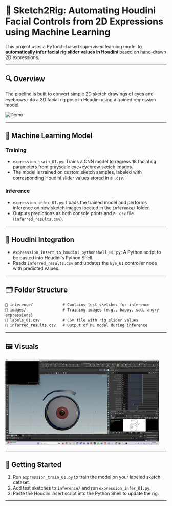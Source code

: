 
# 🎨 Sketch2Rig: Automating Houdini Facial Controls from 2D Expressions using Machine Learning

This project uses a PyTorch-based supervised learning model to **automatically infer facial rig slider values in Houdini** based on hand-drawn 2D expressions.

---

## 🔍 Overview

The pipeline is built to convert simple 2D sketch drawings of eyes and eyebrows into a 3D facial rig pose in Houdini using a trained regression model.

![Demo](Sketch2RigML_06-20-2025.gif)

---

## 🧠 Machine Learning Model

### Training
- `expression_train_01.py`: Trains a CNN model to regress 18 facial rig parameters from grayscale eye+eyebrow sketch images.
- The model is trained on custom sketch samples, labeled with corresponding Houdini slider values stored in a `.csv`.

### Inference
- `expression_infer_01.py`: Loads the trained model and performs inference on new sketch images located in the `inference/` folder.
- Outputs predictions as both console prints and a `.csv` file (`inferred_results.csv`).

---

## 📎 Houdini Integration

- `expresssion_insert_to_houdini_pythonshell_01.py`: A Python script to be pasted into Houdini's Python Shell.
- Reads `inferred_results.csv` and updates the `Eye_UI` controller node with predicted values.

---

## 🗂 Folder Structure

```
📁 inference/             # Contains test sketches for inference
📁 images/                # Training images (e.g., happy, sad, angry expressions)
📄 labels_01.csv          # CSV file with rig slider values
📄 inferred_results.csv   # Output of ML model during inference
```

---

## 🖼️ Visuals

![Sketch2Rig Demo](Documentation/Sketch2RigML_06-20-2025.gif)

---

## 🚀 Getting Started

1. Run `expression_train_01.py` to train the model on your labeled sketch dataset.
2. Add test sketches to `inference/` and run `expression_infer_01.py`.
3. Paste the Houdini insert script into the Python Shell to update the rig.

---
